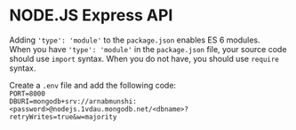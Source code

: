 # NODE.JS Express API

Adding `'type': 'module'` to the `package.json` enables ES 6 modules. <br>
When you have `'type': 'module'` in the `package.json` file, your source code should use `import` syntax. When you do not have, you should use `require` syntax.

Create a `.env` file and add the following code: <br>
`PORT=8000` <br>
`DBURI=mongodb+srv://arnabmunshi:<password>@nodejs.1vdau.mongodb.net/<dbname>?retryWrites=true&w=majority` <br>

